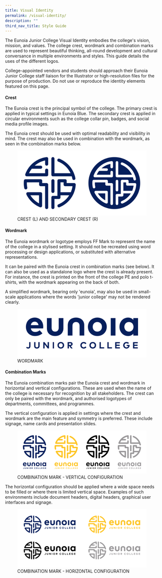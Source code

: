 ```yaml
---
title: Visual Identity
permalink: /visual-identity/
description: ""
third_nav_title: Style Guide
---
```

The Eunoia Junior College Visual Identity embodies the college's vision, mission, and values. The college crest, wordmark and combination marks are used to represent beautiful thinking, all-round development and cultural conversance in multiple environments and styles. This guide&nbsp;details the uses of the different logos.

College-appointed vendors and students should approach their Eunoia Junior College staff liaison for the Illustrator or high-resolution files for the purpose of production. Do not use or reproduce the identity elements featured on this page.

#### **Crest**

The Eunoia&nbsp;crest is the principal symbol of the college. The primary crest is applied in typical&nbsp;settings in Eunoia Blue. The secondary crest is applied in circular environments&nbsp;such as the college collar pin, badges, and social media profile images.

The Eunoia crest&nbsp;should be used&nbsp;with optimal readability and visibility in mind. The crest may also be used in combination with the wordmark, as seen in the combination marks below.

<figure>
  <img src="/images/Logo-Crest-Rev.png" alt="Image description">
  <figcaption>CREST (L) AND SECONDARY CREST (R)</figcaption>
</figure>

#### **Wordmark**

The Eunoia wordmark or logotype employs FF Mark to represent&nbsp;the name of the college in a stylised setting. It should&nbsp;not&nbsp;be recreated using word processing or design applications, or substituted with alternative representations.

It can be paired with the Eunoia crest in combination marks (see below). It can also be used as a standalone logo where the crest is already present. For instance, the crest is printed on the front of the college PE and polo t-shirts, with&nbsp;the wordmark appearing on the back of both.

A simplified&nbsp;wordmark, bearing only 'eunoia', may also be used in small-scale applications where the words 'junior college' may not be rendered clearly.


<figure>
  <img src="/images/Logo-Wordmark.png" alt="Image description">
  <figcaption>WORDMARK</figcaption>
</figure>

#### **Combination Marks**

The Eunoia combination marks pair the Eunoia crest and wordmark in horizontal and vertical configurations. These are used when the name of the college is necessary for recognition by all stakeholders. The crest can only be paired with the wordmark, and authorised logotypes of departments, committees, and programmes.

The vertical configuration is applied in settings where the crest and wordmark are the main feature and symmetry is preferred. These include signage, name cards and presentation slides.

<figure>
  <img src="/images/Logo-CrestWM-V_Colours.png" alt="Image description">
  <figcaption>COMBINATION MARK - VERTICAL CONFIGURATION</figcaption>
</figure>

The horizontal configuration should be applied where a wide space needs to be filled or where there is limited vertical space. Examples of such environments include document headers, digital headers, graphical user interfaces and signage.

<figure>
  <img src="/images/Logo-CrestWM-H_Colours.png" alt="Image description">
  <figcaption>COMBINATION MARK - HORIZONTAL CONFIGURATION</figcaption>
</figure>